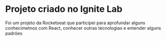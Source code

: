 # Projeto criado no Ignite Lab

<p>
Foi um projeto da Rocketseat que participei para aprofundar alguns conhecimetnos com React, conhecer outras tecnologias e entender alguns padrões
</p>
